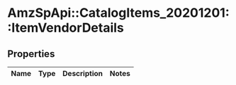 # AmzSpApi::CatalogItems_20201201::ItemVendorDetails

## Properties
Name | Type | Description | Notes
------------ | ------------- | ------------- | -------------

